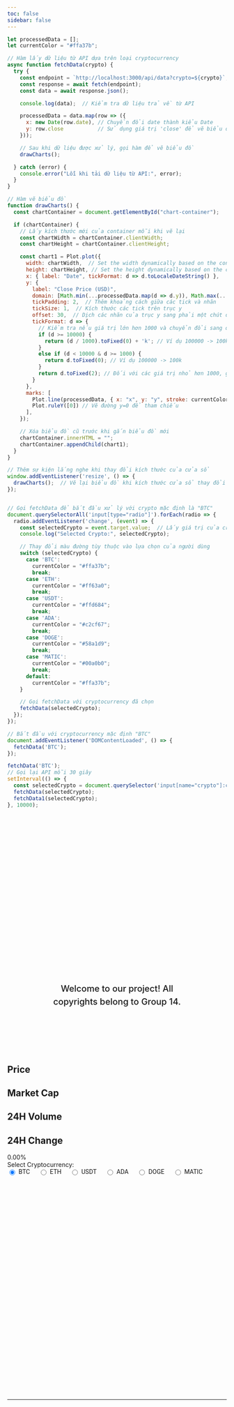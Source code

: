 ```yaml
---
toc: false
sidebar: false
---
```


```js
let processedData = []; 
let currentColor = "#ffa37b"; 

// Hàm lấy dữ liệu từ API dựa trên loại cryptocurrency
async function fetchData(crypto) {
  try {
    const endpoint = `http://localhost:3000/api/data?crypto=${crypto}`;
    const response = await fetch(endpoint);
    const data = await response.json();

    console.log(data);  // Kiểm tra dữ liệu trả về từ API

    processedData = data.map(row => ({
      x: new Date(row.date), // Chuyển đổi date thành kiểu Date
      y: row.close           // Sử dụng giá trị 'close' để vẽ biểu đồ
    }));

    // Sau khi dữ liệu được xử lý, gọi hàm để vẽ biểu đồ
    drawCharts();

  } catch (error) {
    console.error("Lỗi khi tải dữ liệu từ API:", error);
  }
}

// Hàm vẽ biểu đồ
function drawCharts() {
  const chartContainer = document.getElementById("chart-container");

  if (chartContainer) {
    // Lấy kích thước mới của container mỗi khi vẽ lại
    const chartWidth = chartContainer.clientWidth;
    const chartHeight = chartContainer.clientHeight;

    const chart1 = Plot.plot({
      width: chartWidth,  // Set the width dynamically based on the container
      height: chartHeight, // Set the height dynamically based on the container
      x: { label: "Date", tickFormat: d => d.toLocaleDateString() },
      y: { 
        label: "Close Price (USD)",
        domain: [Math.min(...processedData.map(d => d.y)), Math.max(...processedData.map(d => d.y))],
        tickPadding: 2,  // Thêm khoảng cách giữa các tick và nhãn
        tickSize: 1,  // Kích thước các tick trên trục y
        offset: 30,  // Dịch các nhãn của trục y sang phải một chút để tránh bị che khuất
        tickFormat: d => {
          // Kiểm tra nếu giá trị lớn hơn 1000 và chuyển đổi sang định dạng rút gọn
          if (d >= 10000) {
            return (d / 1000).toFixed(0) + 'k'; // Ví dụ 100000 -> 100k
          }
          else if (d < 10000 & d >= 1000) {
            return d.toFixed(0); // Ví dụ 100000 -> 100k
          }
          return d.toFixed(2); // Đối với các giá trị nhỏ hơn 1000, giữ nguyên định dạng
        }
      },
      marks: [
        Plot.line(processedData, { x: "x", y: "y", stroke: currentColor }),  // Đặt màu của đường (line)
        Plot.ruleY([0]) // Vẽ đường y=0 để tham chiếu
      ],
    });

    // Xóa biểu đồ cũ trước khi gắn biểu đồ mới
    chartContainer.innerHTML = "";
    chartContainer.appendChild(chart1);
  }
}

// Thêm sự kiện lắng nghe khi thay đổi kích thước của cửa sổ
window.addEventListener('resize', () => {
  drawCharts();  // Vẽ lại biểu đồ khi kích thước cửa sổ thay đổi
});


// Gọi fetchData để bắt đầu xử lý với crypto mặc định là "BTC"
document.querySelectorAll('input[type="radio"]').forEach(radio => {
  radio.addEventListener('change', (event) => {
    const selectedCrypto = event.target.value;  // Lấy giá trị của cryptocurrency đã chọn
    console.log("Selected Crypto:", selectedCrypto);

    // Thay đổi màu đường tùy thuộc vào lựa chọn của người dùng
    switch (selectedCrypto) {
      case 'BTC':
        currentColor = "#ffa37b"; 
        break;
      case 'ETH':
        currentColor = "#ff63a0"; 
        break;
      case 'USDT':
        currentColor = "#ffd684"; 
        break;
      case 'ADA':
        currentColor = "#c2cf67"; 
        break;
      case 'DOGE':
        currentColor = "#58a1d9"; 
        break;
      case 'MATIC':
        currentColor = "#00a0b0"; 
        break;
      default:
        currentColor = "#ffa37b"; 
    }

    // Gọi fetchData với cryptocurrency đã chọn
    fetchData(selectedCrypto);
  });
});

// Bắt đầu với cryptocurrency mặc định "BTC"
document.addEventListener('DOMContentLoaded', () => {
  fetchData('BTC');
});

fetchData('BTC');
// Gọi lại API mỗi 30 giây
setInterval(() => {
  const selectedCrypto = document.querySelector('input[name="crypto"]:checked').value;
  fetchData(selectedCrypto);
  fetchData1(selectedCrypto);  
}, 10000);  

```

<div class="hero">
  <h1>Real-time Cryptocurrency Analytics</h1>
  <h2>Welcome to our project! All copyrights belong to Group 14.</h2>
</div>

<!-- Cards with big numbers -->
<div class="card">
  <span id="update-time"></span>
</div>

<div class="grid grid-cols-4">
  <div class="card">
    <h2>Price </h2>
    <span class="big" id="price-us"></span>
  </div>
  <div class="card">
    <h2>Market Cap </h2>
    <span class="big" id="market-cap-ru"></span>
  </div>
  <div class="card">
    <h2>24H Volume </h2>
    <span class="big" id="volume-cn"></span>
  </div>
  <div class="card">
    <h2>24H Change</h2>
    <span class="big" id="change-other">0.00%</span> 
  </div>



</div>


<div>
  <label>Select Cryptocurrency: </label>
  <div class="crypto-options">
    <div>
      <input type="radio" id="BTC" name="crypto" value="BTC" checked>
      <label for="BTC">BTC</label>
    </div>
    <div>
      <input type="radio" id="ETH" name="crypto" value="ETH">
      <label for="ETH">ETH</label>
    </div>
    <div>
      <input type="radio" id="USDT" name="crypto" value="USDT">
      <label for="USDT">USDT</label>
    </div>
    <div>
      <input type="radio" id="ADA" name="crypto" value="ADA">
      <label for="ADA">ADA</label>
    </div>
    <div>
      <input type="radio" id="DOGE" name="crypto" value="DOGE">
      <label for="DOGE">DOGE</label>
    </div>
    <div>
      <input type="radio" id="MATIC" name="crypto" value="MATIC">
      <label for="MATIC">MATIC</label>
    </div>
  </div>
</div>

<style>
  /* Apply a custom font to the crypto-options */
  .crypto-options label {
    font-family: 'Arial', sans-serif;  /* Example font, you can change this to any other font */
  }
</style>




<script>
const cryptoMap = {
  BTC: "bitcoin",
  ETH: "ethereum",
  LTC: "litecoin",
  ADA: "cardano",
  XRP: "ripple",
  USDT: "tether",
  DOGE: "dogecoin",
  XLM: "stellar",
  NEAR: "near",
  ATOM: "cosmos",
  USDC: "usd-coin",
  DOT: "polkadot",
  TRX: "tron",
  LINK: "chainlink",
  SOL: "solana",
  SHIB: "shiba-inu",
  MATIC: "matic-network"
};
function formatNumber(num) {
  if (num >= 1e9) {
    return (num / 1e9).toFixed(2) + 'B'; // Tỷ
  } else if (num >= 1e6) {
    return (num / 1e6).toFixed(2) + 'M'; // Triệu
  } else if (num >= 1e3) {
    return (num / 1e3).toFixed(2) + 'K'; // Nghìn
  } else {
    return num.toLocaleString("en-US"); // Không cần thay đổi nếu nhỏ hơn nghìn
  }
}

async function fetchData1(crypto) {
  try {
    const cryptoFullName = cryptoMap[crypto] || crypto;
    const response = await fetch(`http://localhost:3000/api/price?crypto=${cryptoFullName}`);
    const data = await response.json();

    console.log(data);  // Kiểm tra dữ liệu trả về

    const cryptoData = data[0]; // Lấy đối tượng đầu tiên trong mảng

    // Cập nhật các phần tử HTML với dữ liệu đã được định dạng
    document.getElementById('price-us').innerText = cryptoData && cryptoData.price ? formatNumber(cryptoData.price) : "N/A";
    document.getElementById('market-cap-ru').innerText = cryptoData && cryptoData.market_cap ? formatNumber(cryptoData.market_cap) : "N/A";
    document.getElementById('volume-cn').innerText = cryptoData && cryptoData.volume_24h ? formatNumber(cryptoData.volume_24h) : "N/A";
    update24HChange(cryptoData.change_24h.toFixed(2));

    // Cập nhật thời gian cập nhật
  const updateTime = cryptoData && cryptoData.updated_at ? 
    new Date(cryptoData.updated_at).toLocaleString('en-US', {
      timeZone: 'Asia/Ho_Chi_Minh',
      hour12: false, // 24h format
      hour: '2-digit',
      minute: '2-digit',
      second: '2-digit',
      year: 'numeric',
      month: '2-digit',
      day: '2-digit'
    })
    : "N/A"; // Kiểm tra và chuyển đổi timestamp về thời gian thực ở Việt Nam

  document.getElementById('update-time').innerText = `Last Updated: ${updateTime}`; // Hiển thị thời gian


  } catch (error) {
    console.error("Lỗi khi lấy dữ liệu:", error);
  }
}

// Hàm xử lý khi người dùng chọn đồng tiền điện tử
document.querySelectorAll('input[name="crypto"]').forEach((input) => {
  input.addEventListener("change", (event) => {
    const selectedCrypto = event.target.value;
    fetchData1(selectedCrypto); // Gọi hàm fetchData khi thay đổi lựa chọn
  });
});

// Gọi hàm fetchData khi trang tải để hiển thị dữ liệu mặc định (BTC)
// Thêm kiểm tra xem có giá trị mặc định hay không
window.onload = () => {
  const selectedCrypto = document.querySelector('input[name="crypto"]:checked');
  if (selectedCrypto) {
    fetchData1(selectedCrypto.value);  // Gọi hàm fetchData khi có sự kiện trang tải
  }
};

// Hàm thay đổi màu sắc và nội dung của 24H Change
function update24HChange(value) {
  const changeElement = document.getElementById("change-other");

  // Cập nhật giá trị hiển thị
  changeElement.textContent = value + "%";

  // Xóa các lớp cũ trước khi thêm lớp mới
  changeElement.classList.remove("change-negative", "change-positive");

  // Kiểm tra xem giá trị là âm hay dương để thay đổi màu sắc
  if (value < 0) {
    changeElement.classList.add("change-negative"); // Màu đỏ cho giá trị âm
  } else if (value > 0) {
    changeElement.classList.add("change-positive"); // Màu xanh cho giá trị dương
  }
}

</script>

<!-- Chart container -->
<div class="card">
  <div id="chart-container" style="width: 100%; height: 500px;"></div>
</div>


---
<link href="https://fonts.googleapis.com/css2?family=Roboto:wght@400;700&display=swap" rel="stylesheet">

<style>

.hero {
  display: flex;
  flex-direction: column;
  align-items: center;
  font-family: var(--sans-serif);
  margin: 4rem 0 8rem;
  text-wrap: balance;
  text-align: center;
}

.hero h1 {
  margin: 1rem 0;
  padding: 1rem 0;
  max-width: none;
  font-size: 14vw;
  font-weight: 900;
  line-height: 1;
  background: linear-gradient(30deg, var(--theme-foreground-focus), currentColor);
  -webkit-background-clip: text;
  -webkit-text-fill-color: transparent;
  background-clip: text;
}

.hero h2 {
  margin: 0;
  max-width: 34em;
  font-size: 20px;
  font-style: initial;
  font-weight: 500;
  line-height: 1.5;
  color: var(--theme-foreground-muted);
}

@media (min-width: 640px) {
  .hero h1 {
    font-size: 90px;
  }
}
.crypto-options {
  display: flex; /* Sử dụng flexbox để sắp xếp các radio button theo chiều ngang */
  gap: 20px; /* Khoảng cách giữa các radio button */
  align-items: center; /* Căn giữa các phần tử dọc theo trục ngang */
}

.crypto-options div {
  display: flex;
  align-items: center; /* Đảm bảo nhãn và radio button được căn giữa */
}

.crypto-options label {
  margin-left: 5px; /* Thêm khoảng cách giữa radio button và nhãn */
}

  .crypto-options label {
    font-family: 'Roboto', sans-serif;
  }

/* Màu sắc cho giá trị âm */
.change-negative {
  color: #EE7674;
}

/* Màu sắc cho giá trị dương */
.change-positive {
  color: #4CB963;
}


</style>

